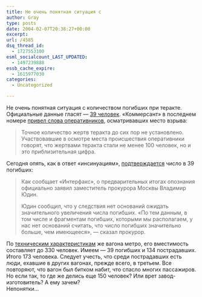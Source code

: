 ```yaml
---
title: Не очень понятная ситуация с
author: Gray
type: posts
date: 2004-02-07T20:38:27+00:00
excerpt:
url: /4585
dsq_thread_id:
  - 1727553100
esml_socialcount_LAST_UPDATED:
  - 1497239888
essb_cache_expire:
  - 1615977030
categories:
  - Uncategorized

---
```








Не очень понятная ситуация с количеством погибших при теракте. Официальные данные гласят &#8212; <a href="http://lenta.ru/terror/2004/02/06/victims5/" target="_blank">39 человек</a>. &#171;Коммерсант&#187; в последнем номере <a href="http://www.kommersant.ru/doc.html?docId=447504" target="_blank">привел слова оперативников</a>, осматривавших место взрыва:

> Точное количество жертв теракта до сих пор не установлено. Участвовавшие в осмотре места происшествия оперативники говорят, что жертвами теракта стали не менее 100 человек, но и это приблизительная цифра. 

Сегодня опять, как в ответ &#171;инсинуациям&#187;, <a href="http://lenta.ru/terror/2004/02/07/identification/" target="_blank">подтверждается</a> число в 39 погибших:

> Как сообщает &#171;Интерфакс&#187;, о предварительных итогах опознания официально заявил заместитель прокурора Москвы Владимир Юдин. 
> 
> Юдин сообщил, что у следствия нет оснований ожидать значительного увеличения числа погибших. &#171;По тем данным, в том числе и фрагментам погибших, которыми мы располагаем, у нас нет оснований считать, что число погибших значительно больше, чем имеющееся&#187;, &#8212; сказал прокурор. 

По [техническим характеристикам][1] же вагона метро, его вместимость составляет до 330 человек. Имеем &#8212; 39 погибших и 134 пострадавших. Итого 173 человека. Следует учесть, что среди пострадавших есть люди, ехавшие в других вагонах, прежде всего, в третьем. Все повторяют, что вагон был битком набит, что спасло многих пассажиров. Но если так, то где же делись еще 150 человек? Или врет завод-изготовитель? А ему зачем?  
Непонятки&#8230;

 [1]: http://www.mtu-net.ru/metrowagonmash/81-717.htm